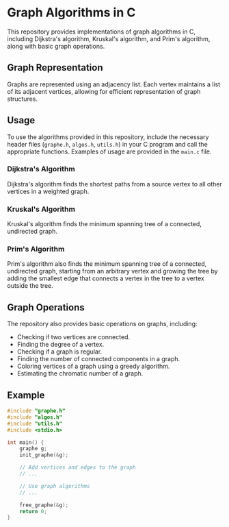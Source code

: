 # Graph Algorithms in C

This repository provides implementations of graph algorithms in C, including Dijkstra's algorithm, Kruskal's algorithm, and Prim's algorithm, along with basic graph operations.

## Graph Representation

Graphs are represented using an adjacency list. Each vertex maintains a list of its adjacent vertices, allowing for efficient representation of graph structures.

## Usage

To use the algorithms provided in this repository, include the necessary header files (`graphe.h`, `algos.h`, `utils.h`) in your C program and call the appropriate functions. Examples of usage are provided in the `main.c` file.

### Dijkstra's Algorithm

Dijkstra's algorithm finds the shortest paths from a source vertex to all other vertices in a weighted graph.

### Kruskal's Algorithm

Kruskal's algorithm finds the minimum spanning tree of a connected, undirected graph.

### Prim's Algorithm

Prim's algorithm also finds the minimum spanning tree of a connected, undirected graph, starting from an arbitrary vertex and growing the tree by adding the smallest edge that connects a vertex in the tree to a vertex outside the tree.

## Graph Operations

The repository also provides basic operations on graphs, including:

- Checking if two vertices are connected.
- Finding the degree of a vertex.
- Checking if a graph is regular.
- Finding the number of connected components in a graph.
- Coloring vertices of a graph using a greedy algorithm.
- Estimating the chromatic number of a graph.

## Example

```c
#include "graphe.h"
#include "algos.h"
#include "utils.h"
#include <stdio.h>

int main() {
    graphe g;
    init_graphe(&g);

    // Add vertices and edges to the graph
    // ...

    // Use graph algorithms
    // ...

    free_graphe(&g);
    return 0;
}
